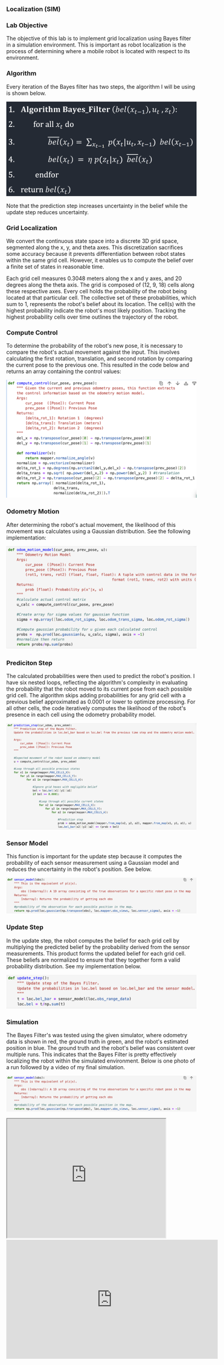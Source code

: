 ### Localization (SIM)

### Lab Objective
The objective of this lab is to implement grid localization using Bayes filter in a simulation environment. This is important as robot localization is the process of determining where a 
mobile robot is located with respect to its environment.

### Algorithm

Every iteration of the Bayes filter has two steps, the algorithm I will be using is shown below.

![advert](https://github.com/segergabriel/FastRobots/blob/main/images/10algo.png?raw=true)

Note that the prediction step increases uncertainty in the belief while the update step reduces uncertainty.

### Grid Localization

We convert the continuous state space into a discrete 3D grid space, segmented along the x, y, and theta axes. This discretization sacrifices some accuracy because it prevents differentiation between robot states within the same grid cell. However, it enables us to compute the belief over a finite set of states in reasonable time.

Each grid cell measures 0.3048 meters along the x and y axes, and 20 degrees along the theta axis. The grid is composed of (12, 9, 18) cells along these respective axes. Every cell holds the probability of the robot being located at that particular cell. The collective set of these probabilities, which sum to 1, represents the robot's belief about its location. The cell(s) with the highest probability indicate the robot's most likely position. Tracking the highest probability cells over time outlines the trajectory of the robot.

### Compute Control

To determine the probability of the robot's new pose, it is necessary to compare the robot's actual movement against the input. This involves calculating the first rotation, translation, and second rotation by comparing the current pose to the previous one. This resulted in the code below and returns an array containing the control values:

![advert](https://github.com/segergabriel/FastRobots/blob/main/images/10compute.png?raw=true)

### Odometry Motion 

After determining the robot's actual movement, the likelihood of this movement was calculates using a Gaussian distribution. See the following implementation:

![advert](https://github.com/segergabriel/FastRobots/blob/main/images/10odom.png?raw=true)

### Prediciton Step

The calculated probabilities were then used to predict the robot's position. I have six nested loops, reflecting the algorithm's complexity in evaluating the probability that the robot moved to its current pose from each possible grid cell. The algorithm skips adding probabilities for any grid cell with a previous belief approximated as 0.0001 or lower to optimize processing. For all other cells, the code iteratively computes the likelihood of the robot's presence in each cell using the odometry probability model.

![advert](https://github.com/segergabriel/FastRobots/blob/main/images/10pred.png?raw=true)

### Sensor Model

This function is important for the update step because it computes the probability of each sensor measurement using a Gaussian model and reduces the uncertainty in the robot's position. See below.

![advert](https://github.com/segergabriel/FastRobots/blob/main/images/10sensor.png?raw=true)

### Update Step

In the update step, the robot computes the belief for each grid cell by multiplying the predicted belief by the probability derived from the sensor measurements. This product forms the updated belief for each grid cell. These beliefs are normalized to ensure that they together form a valid probability distribution. See my implementation below. 

![advert](https://github.com/segergabriel/FastRobots/blob/main/images/10update.png?raw=true)

### Simulation

The Bayes Filter's was tested using the given simulator, where odometry data is shown in red, the ground truth in green, and the robot's estimated position in blue. The ground truth and the robot's belief was consistent over multiple runs. This indicates that the Bayes Filter is pretty effectively localizing the robot within the simulated environment. Below is one photo of a run followed by a video of my final simulation. 

![advert](https://github.com/segergabriel/FastRobots/blob/main/images/10sensor.png?raw=true)

<iframe width="420" height="315"
src="https://www.youtube.com/embed/XkgqxqXsHP8">
</iframe>

<iframe width="560" height="315" src="https://www.youtube.com/embed/XkgqxqXsHP8" frameborder="0" allow="accelerometer; autoplay; clipboard-write; encrypted-media; gyroscope; picture-in-picture" allowfullscreen></iframe>
